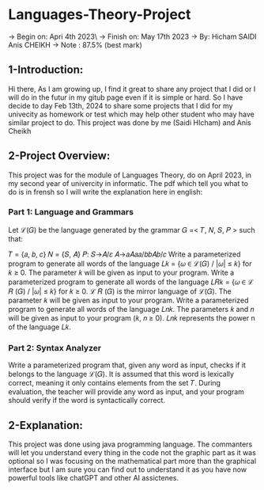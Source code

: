 # Languages-Theory-Project
-> Begin on:  Apri 4th 2023\\
-> Finish on: May 17th 2023
-> By:        Hicham SAIDI
              Anis CHEIKH
-> Note : 87.5% (best mark)

## 1-Introduction:
Hi there,
As I am growing up,
I find it great to share any project that I did or I will do in the futur in my gitub page even if it is simple or hard.
So I have decide to day Feb 13th, 2024 to share some projects that I did for my univecity as homework or test which may help other student who may have similar project to do.
This project was done by me (Saidi HIcham) and Anis Cheikh



## 2-Project Overview:
This project was for the module of Languages Theory, do on April 2023, in my second year of univercity in informatic.
The pdf which tell you what to do is in frensh so I will write the explanation here in english:

### Part 1: Language and Grammars
Let ℒ(𝐺) be the language generated by the grammar 𝐺 =< 𝑇, 𝑁, 𝑆, 𝑃 > such that:

𝑇 = {𝑎, 𝑏, 𝑐}
𝑁 = {𝑆, 𝐴}
𝑃:
𝑆→𝐴/𝜀
𝐴→𝑎𝐴𝑎𝑎/𝑏𝑏𝐴𝑏/𝑐
Write a parameterized program to generate all words of the language 𝐿𝑘 = {𝜔 ∈ ℒ(𝐺) / |𝜔| ≤ 𝑘} for 𝑘 ≥ 0. The parameter 𝑘 will be given as input to your program.
Write a parameterized program to generate all words of the language 𝐿𝑅𝑘 = {𝜔 ∈ ℒ 𝑅 (𝐺) / |𝜔| ≤ 𝑘} for 𝑘 ≥ 0. ℒ 𝑅 (𝐺) is the mirror language of ℒ(𝐺). The parameter 𝑘 will be given as input to your program.
Write a parameterized program to generate all words of the language 𝐿𝑛𝑘. The parameters 𝑘 and 𝑛 will be given as input to your program (𝑘, 𝑛 ≥ 0). 𝐿𝑛𝑘 represents the power n of the language 𝐿𝑘.

### Part 2: Syntax Analyzer
Write a parameterized program that, given any word as input, checks if it belongs to the language ℒ(𝐺). It is assumed that this word is lexically correct, meaning it only contains elements from the set 𝑇. During evaluation, the teacher will provide any word as input, and your program should verify if the word is syntactically correct.

## 2-Explanation:
This project was done using java programming language.
The commanters will let you understand every thing in the code not the graphic part as it was optional so I was focusing on the mathematical part more than the graphical interface but I am sure you can find out to understand it as you have now powerful tools like chatGPT and other AI assictenes.
